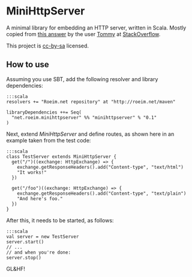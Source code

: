 # MiniHttpServer

A minimal library for embedding an HTTP server, written in Scala. Mostly copied from
[this answer](http://stackoverflow.com/a/6432180/2935) by the user [Tommy](http://stackoverflow.com/users/52898/tommy)
at [StackOverflow](http://stackoverflow).

This project is [cc-by-sa](http://creativecommons.org/licenses/by-sa/2.5/) licensed.

## How to use

Assuming you use SBT, add the following resolver and library dependencies:

    :::scala
    resolvers += "Roeim.net repository" at "http://roeim.net/maven"

    libraryDependencies ++= Seq(
      "net.roeim.minihttpserver" %% "minihttpserver" % "0.1"
    )


Next, extend *MiniHttpServer* and define routes, as shown here in an example taken from the test code:

    :::scala
    class TestServer extends MiniHttpServer {
      get("/")((exchange: HttpExchange) => {
        exchange.getResponseHeaders().add("Content-type", "text/html")
        "It works!"
      })

      get("/foo")((exchange: HttpExchange) => {
        exchange.getResponseHeaders().add("Content-type", "text/plain")
        "And here's foo."
      })
    }

After this, it needs to be started, as follows:

    :::scala
    val server = new TestServer
    server.start()
    // ...
    // and when you're done:
    server.stop()

GL&HF!
